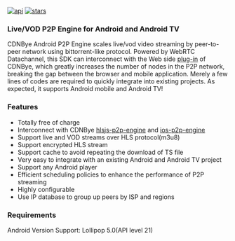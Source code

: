 
<a href="https://android-arsenal.com/api?level=21"><img src="https://img.shields.io/badge/API-21%2B-brightgreen.svg?style=flat" alt="api"></a>
<a href="https://github.com/cdnbye/android-p2p-engine"><img src="https://img.shields.io/github/stars/cdnbye/android-p2p-engine.svg?style=social&label=Star" alt="stars"></a>

### Live/VOD P2P Engine for Android and Android TV
CDNBye Android P2P Engine scales live/vod video streaming by peer-to-peer network using bittorrent-like protocol. Powered by WebRTC Datachannel, this SDK can interconnect with the Web side [plug-in](https://github.com/cdnbye/hlsjs-p2p-engine) of CDNBye, which greatly increases the number of nodes in the P2P network, breaking the gap between the browser and mobile application. Merely a few lines of codes are required to quickly integrate into existing projects. As expected, it supports Android mobile and Android TV!

### Features
- Totally free of charge
- Interconnect with CDNBye [hlsjs-p2p-engine](https://github.com/cdnbye/hlsjs-p2p-engine) and [ios-p2p-engine](https://github.com/cdnbye/ios-p2p-engine)
- Support live and VOD streams over HLS protocol(m3u8)
- Support encrypted HLS stream
- Support cache to avoid repeating the download of TS file
- Very easy to  integrate with an existing Android and Android TV project
- Support any Android player
- Efficient scheduling policies to enhance the performance of P2P streaming
- Highly configurable
- Use IP database to group up peers by ISP and regions

### Requirements
Android Version Support: Lollipop 5.0(API level 21)

